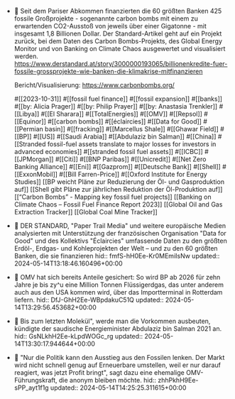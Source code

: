 - 📝 Seit dem Pariser Abkommen finanzierten die 60 größten Banken 425 fossile Großprojekte - sogenannte carbon bombs mit einem zu erwartenden CO2-Ausstoß von jeweils über einer Gigatonne - mit insgesamt 1,8 Billionen Dollar. Der Standard-Artikel geht auf ein Projekt zurück, bei dem Daten des Carbon Bombs-Projekts, des Global Energy Monitor und von Banking on Climate Chaos ausgewertet und visualisiert werden. https://www.derstandard.at/story/3000000193065/billionenkredite-fuer-fossile-grossprojekte-wie-banken-die-klimakrise-mitfinanzieren
  
  Bericht/Visualisierung: https://www.carbonbombs.org/
  
   #[[2023-10-31]] #[[fossil fuel finance]] #[[fossil expansion]] #[[banks]] #[[by: Alicia Prager]] #[[by: Philip Prayer]] #[[by: Anastasia Trenkler]] #[[Libya]] #[[El Sharara]] #[[TotalEnergies]] #[[OMV]] #[[Repsol]] #[[Equinor]] #[[carbon bombs]] #[[éclaircies]] #[[Data for Good]] #[[Permian basin]] #[[fracking]] #[[Marcellus Shale]] #[[Ghawar Field]] #[[BP]] #[[US]] #[[Saudi Arabia]] #[[Abdulaziz bin Salman]] #[[China]] #[[Stranded fossil-fuel assets translate to major losses for investors in advanced economies]] #[[stranded fossil fuel assets]] #[[ICBC]] #[[JPMorgan]] #[[Citi]] #[[BNP Paribas]] #[[Unicredit]] #[[Net Zero Banking Alliance]] #[[Eni]] #[[Gazprom]] #[[Deutsche Bank]] #[[Shell]] #[[ExxonMobil]] #[[Bill Farren-Price]] #[[Oxford Institute for Energy Studies]] 
  [[BP weicht Pläne zur Reduzierung der Öl- und Gasproduktion auf]] [[Shell gibt Pläne zur jährlichen Reduktion der Öl-Produktion auf]] [[“Carbon Bombs” - Mapping key fossil fuel projects]] [[Banking on Climate Chaos – Fossil Fuel Finance Report 2023]] [[Global Oil and Gas Extraction Tracker]] [[Global Coal Mine Tracker]]
- 📌 DER STANDARD, "Paper Trail Media" und weitere europäische Medien analysierten mit Unterstützung der französischen Organisation "Data for Good" und des Kollektivs "Éclaircies" umfassende Daten zu den größten Erdöl-, Erdgas- und Kohleprojekten der Welt – und zu den 60 größten Banken, die sie finanzieren
  hid:: fmfS-hH0Ee-Kr0MEmiIsNw
  updated:: 2024-05-14T13:18:46.160496+00:00
- 📌 OMV hat sich bereits Anteile gesichert: So wird BP ab 2026 für zehn Jahre je bis zy^u eine Million Tonnen Flüssigerdgas, das unter anderem auch aus den USA kommen wird, über das Importterminal in Rotterdam liefern.
  hid:: DfJ-GhH2Ee-WBpdakuC51Q
  updated:: 2024-05-14T13:29:56.453682+00:00
- 📌 Bis zum letzten Molekül", werde man die Vorkommen ausbeuten, kündigte der saudische Energieminister Abdulaziz bin Salman 2021 an.
  hid:: GsNLkhH2Ee-kLpdWOGc_rg
  updated:: 2024-05-14T13:30:17.944644+00:00
- 📌 "Nur die Politik kann den Ausstieg aus den Fossilen lenken. Der Markt wird nicht schnell genug auf Erneuerbare umstellen, weil er nur darauf reagiert, was jetzt Profit bringt", sagt dazu eine ehemalige OMV-Führungskraft, die anonym bleiben möchte.
  hid:: zhhPkhH9Ee-sPP_ayt1f1g
  updated:: 2024-05-14T14:25:25.311615+00:00